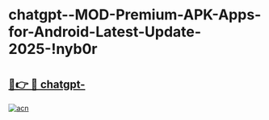 # chatgpt--MOD-Premium-APK-Apps-for-Android-Latest-Update-2025-!nyb0r

# <h2><a href="https://ijh3qa.esa.edu.pl?title=chatgpt-&ref=nyb0r">🔗👉 🔴 chatgpt-</a></h2>

[![acn](https://github.com/user-attachments/assets/0f9c940e-d8b0-45ae-aac7-cd30a18b3e1c)](https://ijh3qa.esa.edu.pl?title=chatgpt-&ref=nyb0r)


